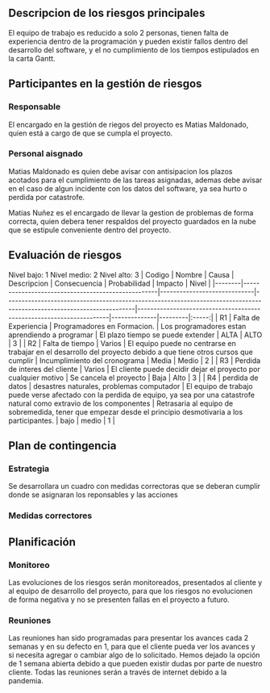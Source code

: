 ## Descripcion de los riesgos principales

El equipo de trabajo es reducido a solo 2 personas, tienen falta de experiencia dentro de la programación y 
pueden existir fallos dentro del desarrollo del software, y el no cumplimiento de los tiempos estipulados en 
la carta Gantt.

## Participantes en la gestión de riesgos 

### Responsable

El encargado  en la gestión de riegos del proyecto es Matias Maldonado, quien está a cargo de que se cumpla el 
proyecto.

### Personal aisgnado

Matias Maldonado es quien debe avisar con antisipacion los plazos acotados para el cumplimiento de las tareas 
asignadas, ademas debe avisar en el caso de algun incidente con los datos del software, ya sea hurto o perdida por
catastrofe.

Matias Nuñez es el encargado de llevar la gestion de problemas de forma correcta, quien debera tener respaldos del 
proyecto guardados en la nube que se estipule conveniente dentro del proyecto.

## Evaluación de riesgos 

Nivel bajo: 1
Nivel medio: 2
Nivel alto: 3
| Codigo | Nombre                                            | Causa                       | Descripcion                                                                                                          | Consecuencia                                                        | Probabilidad | Impacto | Nivel |
|--------|---------------------------------------------------|-----------------------------|----------------------------------------------------------------------------------------------------------------------|---------------------------------------------------------------------|--------------|---------|:-----:|
|   R1   |                Falta de Experiencia               | Programadores en Formacion. |                                   Los programadores estan aprendiendo a programar                                    |                  El plazo tiempo se puede extender                  |     ALTA     |   ALTO  |   3   |
|   R2   |                  Falta de tiempo                  |            Varios           | El equipo puede no centrarse  en trabajar en el desarrollo  del proyecto debido a que tiene otros cursos que cumplir |                    Incumplimiento del cronograma                    |     Media    |  Medio  |   2   |
|   R3   |           Perdida de interes del cliente          |            Varios           |                            El cliente puede decidir dejar el proyecto por cualquier motivo                           |                        Se cancela el proyecto                       |     Baja     |   Alto  |   3   |
|   R4   | perdida de datos |            desastres naturales, problemas computador           |                           El equipo de trabajo puede verse afectado con la perdida de equipo, ya sea por una catastrofe natural como extravio de los componentes                          | Retrasaria al equipo de sobremedida, tener que empezar desde el principio desmotivaria a los participantes. |     bajo     |  medio  |   1   |

## Plan de contingencia 

### Estrategia 

Se desarrollara un cuadro con medidas correctoras que se deberan cumplir donde se asignaran los reponsables y las 
acciones

### Medidas correctores

## Planificación 

### Monitoreo

Las evoluciones de los riesgos serán monitoreados, presentados al cliente y al equipo de desarrollo del 
proyecto, para que los riesgos no evolucionen de forma negativa y no se presenten fallas en el proyecto a
futuro.

### Reuniones

Las reuniones han sido programadas para presentar los avances cada 2 semanas y en su defecto en 1, para que 
el cliente pueda ver los avances y si necesita agregar o cambiar algo de lo solicitado. 
Hemos dejado la opción de 1 semana abierta debido a que pueden existir dudas por parte de nuestro cliente.
Todas las reuniones serán a través de internet debido a la pandemia.
